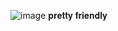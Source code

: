![image](https://github.com/user-attachments/assets/206d6acb-5be3-4b94-8177-ded39cc268e7)
𝐩𝐫𝐞𝐭𝐭𝐲 𝐟𝐫𝐢𝐞𝐧𝐝𝐥𝐲
<!--
**glonaxx/glonaxx** is a ✨ _special_ ✨ repository because its `README.md` (this file) appears on your GitHub profile.

Here are some ideas to get you started:

- 🔭 I’m currently working on ...
- 🌱 I’m currently learning ...
- 👯 I’m looking to collaborate on ...
- 🤔 I’m looking for help with ...
- 💬 Ask me about ...
- 📫 How to reach me: ...
- 😄 Pronouns: ...
- ⚡ Fun fact: ...
-->
